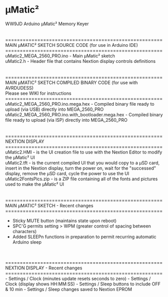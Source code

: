# µMatic²
WW9JD Arduino µMatic² Memory Keyer <br>
<br>
<br>
======================================================<br>
MAIN µMATIC² SKETCH SOURCE CODE (for use in Arduino IDE) <br>
======================================================<br>
uMatic2_MEGA_2560_PRO.ino - Main µMatic² sketch<br>
uMatic2.h - Header file that contains Nextion display controls definitions<br>
<br>
<br>
======================================================<br>
MAIN µMATIC² SKETCH COMPILED BINARY CODE (for use with AVRDUDESS)<br>
  Please see WIKI for instructions<br>
======================================================<br>
uMatic2_MEGA_2560_PRO.ino.mega.hex - Compiled binary file ready to upload (via USB) directly into MEGA_2560_PRO<br>
uMatic2_MEGA_2560_PRO.ino.with_bootloader.mega.hex - Compiled binary file ready to upload (via ISP) directly into MEGA_2560_PRO<br>
<br>
<br>
======================================================<br>
NEXTION DISPLAY  <br>
======================================================<br>
uMatic2.HMI - is the UI creation file to use with the Nextion Editor to modify the µMatic² UI <br>
uMatic2.tft - is the current compiled UI that you would copy to a µSD card, insert in the Nextion display, turn the power on, wait for the "successed" display, remove the µSD card, cycle the power to use the UI <br>
uMatic2FontsPics.zip - is a ZIP file containing all of the fonts and pictures used to make the µMatic² UI<br>
<br>
<br>
======================================================<br>
MAIN µMATIC² SKETCH - Recent changes <br>
======================================================<br>
- Sticky MUTE button (maintains state upon reboot)
- SPC'G permits setting > WPM (greater control of spacing between characters)
- Added SLEEPn functions in preparation to permit recurring automatic Arduino sleep 
<br>
<br>
======================================================<br>
NEXTION DISPLAY - Recent changes   <br>
======================================================<br>
- Settings / Clock (minutes update resets seconds to zero)
- Settings / Clock (display shows HH:MM:SS)
- Settings / Sleep buttons to include OFF & 10 min
- Settings / Sleep changes saved to Nextion EPROM
<br>
<br>
<br>
<br>
